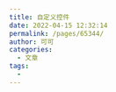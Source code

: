 ```yaml
---
title: 自定义控件
date: 2022-04-15 12:32:14
permalink: /pages/65344/
author: 可可
categories:
  - 文章
tags:
  - 
---
```

